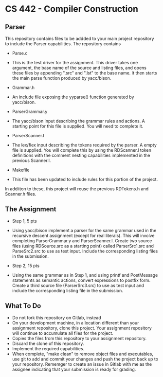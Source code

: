 # CS 442 - Compiler Construction
## Parser

This repository contains files to be addded to your main project repository to include the Parser capabilities. The repository contains

- Parse.c
 - This is the test driver for the assignment. This driver takes one argument, the base name of the source and listing files, and opens these files by appending ".src" and ".lst" to the base name. It then starts the main parse function produced by yacc/bison.

- Grammar.h
 - An include file exposing the yyparse() function generated by yacc/bison.

- ParserGrammar.y
 - The yacc/bison input describing the grammar rules and actions. A starting point for this file is supplied. You will need to complete it. 

- ParserScanner.l
 - The lex/flex input describing the tokens required by the parser. A empty file is supplied. You will complete this by using the RDScanner.l token definitions with the comment nesting capabilities implemented in the previous Scanner.l. 

- Makefile
 - This file has been updated to include rules for this portion of the project. 

In addiiton to these, this project will reuse the previous RDTokens.h and Scanner.h files. 

## The Assignment

- Step 1, 5 pts
 - Using yacc/bison implement a parser for the same grammar used in the recursive descent assignment (except for real literals). This will involve completing ParserGrammar.y and ParserScanner.l. Create two source files (using RDSource.src as a starting point) called ParserSrc1.src and ParseSrc2.src to use as test input. Include the corresponding listing files in the submission.

- Step 2, 15 pts
 - Using the same grammar as in Step 1, and using printf and PostMessage statements as semantic actions, convert expressions to postfix form. Create a third source file (ParserSrc3.src) to use as test input and include the corresponding listing file in the submission. 

## What To Do

- Do not fork this repository on Gitlab, instead
- On your development machine, in a location different than your assignment repository, clone this project. Your assignment repository will continue to accumulate all files for the project. 
- Copies the files from this repository to your assignment repository.
- Discard the clone of this repository.
- Implement the required capabilities. 
- When complete, "make clean" to remove object files and executables, use git to add and commit your changes and push the project back up to your repository. Rememger to create an issue in Gitlab with me as the assignee indicating that your submission is ready for grading. 
